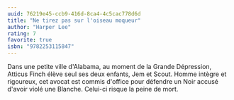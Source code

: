 ```yaml
---
uuid: 76219e45-ccb9-416d-8ca4-4c5cac778d6d
title: "Ne tirez pas sur l'oiseau moqueur"
author: "Harper Lee"
rating: 7
favorite: true
isbn: "9782253115847"
---
```


Dans une petite ville d'Alabama, au moment de la Grande Dépression, Atticus Finch élève seul ses deux enfants, Jem et Scout. Homme intègre et rigoureux, cet avocat est commis d'office pour défendre un Noir accusé d'avoir violé une Blanche. Celui-ci risque la peine de mort.